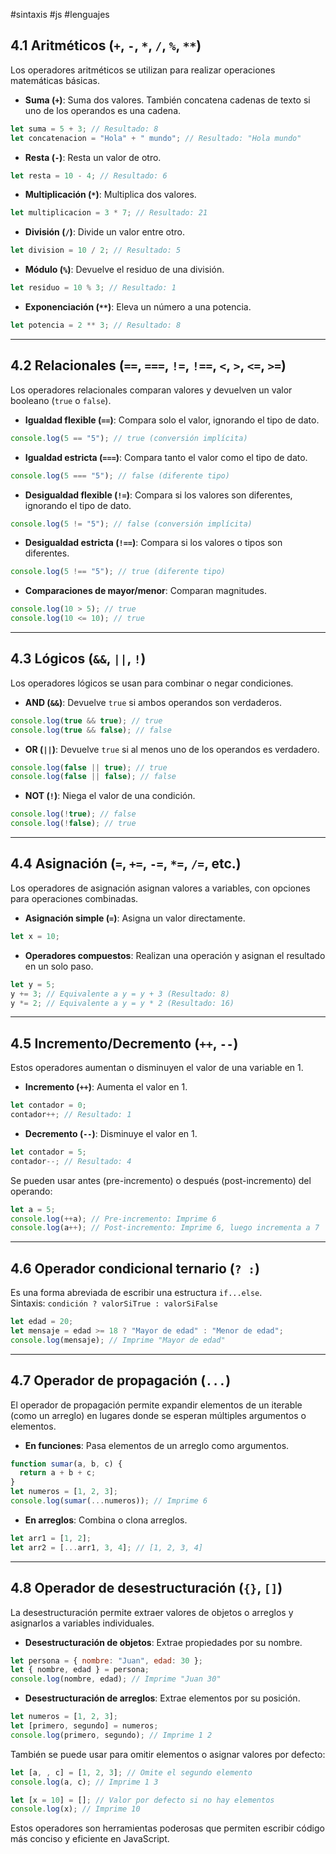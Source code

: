 #sintaxis #js #lenguajes 

## 4.1 Aritméticos (`+`, `-`, `*`, `/`, `%`, `**`)  
Los operadores aritméticos se utilizan para realizar operaciones matemáticas básicas.  

- **Suma (`+`)**: Suma dos valores. También concatena cadenas de texto si uno de los operandos es una cadena.  
```javascript
let suma = 5 + 3; // Resultado: 8
let concatenacion = "Hola" + " mundo"; // Resultado: "Hola mundo"
```  

- **Resta (`-`)**: Resta un valor de otro.  
```javascript
let resta = 10 - 4; // Resultado: 6
```  

- **Multiplicación (`*`)**: Multiplica dos valores.  
```javascript
let multiplicacion = 3 * 7; // Resultado: 21
```  

- **División (`/`)**: Divide un valor entre otro.  
```javascript
let division = 10 / 2; // Resultado: 5
```  

- **Módulo (`%`)**: Devuelve el residuo de una división.  
```javascript
let residuo = 10 % 3; // Resultado: 1
```  

- **Exponenciación (`**`)**: Eleva un número a una potencia.  
```javascript
let potencia = 2 ** 3; // Resultado: 8
```  

---

## 4.2 Relacionales (`==`, `===`, `!=`, `!==`, `<`, `>`, `<=`, `>=`)  
Los operadores relacionales comparan valores y devuelven un valor booleano (`true` o `false`).  

- **Igualdad flexible (`==`)**: Compara solo el valor, ignorando el tipo de dato.  
```javascript
console.log(5 == "5"); // true (conversión implícita)
```  

- **Igualdad estricta (`===`)**: Compara tanto el valor como el tipo de dato.  
```javascript
console.log(5 === "5"); // false (diferente tipo)
```  

- **Desigualdad flexible (`!=`)**: Compara si los valores son diferentes, ignorando el tipo de dato.  
```javascript
console.log(5 != "5"); // false (conversión implícita)
```  

- **Desigualdad estricta (`!==`)**: Compara si los valores o tipos son diferentes.  
```javascript
console.log(5 !== "5"); // true (diferente tipo)
```  

- **Comparaciones de mayor/menor**: Comparan magnitudes.  
```javascript
console.log(10 > 5); // true
console.log(10 <= 10); // true
```  

---

## 4.3 Lógicos (`&&`, `||`, `!`)  
Los operadores lógicos se usan para combinar o negar condiciones.  

- **AND (`&&`)**: Devuelve `true` si ambos operandos son verdaderos.  
```javascript
console.log(true && true); // true
console.log(true && false); // false
```  

- **OR (`||`)**: Devuelve `true` si al menos uno de los operandos es verdadero.  
```javascript
console.log(false || true); // true
console.log(false || false); // false
```  

- **NOT (`!`)**: Niega el valor de una condición.  
```javascript
console.log(!true); // false
console.log(!false); // true
```  

---

## 4.4 Asignación (`=`, `+=`, `-=`, `*=`, `/=`, etc.)  
Los operadores de asignación asignan valores a variables, con opciones para operaciones combinadas.  

- **Asignación simple (`=`)**: Asigna un valor directamente.  
```javascript
let x = 10;
```  

- **Operadores compuestos**: Realizan una operación y asignan el resultado en un solo paso.  
```javascript
let y = 5;
y += 3; // Equivalente a y = y + 3 (Resultado: 8)
y *= 2; // Equivalente a y = y * 2 (Resultado: 16)
```  

---

## 4.5 Incremento/Decremento (`++`, `--`)  
Estos operadores aumentan o disminuyen el valor de una variable en 1.  

- **Incremento (`++`)**: Aumenta el valor en 1.  
```javascript
let contador = 0;
contador++; // Resultado: 1
```  

- **Decremento (`--`)**: Disminuye el valor en 1.  
```javascript
let contador = 5;
contador--; // Resultado: 4
```  

Se pueden usar antes (pre-incremento) o después (post-incremento) del operando:  
```javascript
let a = 5;
console.log(++a); // Pre-incremento: Imprime 6
console.log(a++); // Post-incremento: Imprime 6, luego incrementa a 7
```  

---

## 4.6 Operador condicional ternario (`? :`)  
Es una forma abreviada de escribir una estructura `if...else`.  
Sintaxis: `condición ? valorSiTrue : valorSiFalse`  
```javascript
let edad = 20;
let mensaje = edad >= 18 ? "Mayor de edad" : "Menor de edad";
console.log(mensaje); // Imprime "Mayor de edad"
```  

---

## 4.7 Operador de propagación (`...`)  
El operador de propagación permite expandir elementos de un iterable (como un arreglo) en lugares donde se esperan múltiples argumentos o elementos.  

- **En funciones**: Pasa elementos de un arreglo como argumentos.  
```javascript
function sumar(a, b, c) {
  return a + b + c;
}
let numeros = [1, 2, 3];
console.log(sumar(...numeros)); // Imprime 6
```  

- **En arreglos**: Combina o clona arreglos.  
```javascript
let arr1 = [1, 2];
let arr2 = [...arr1, 3, 4]; // [1, 2, 3, 4]
```  

---

## 4.8 Operador de desestructuración (`{}`, `[]`)  
La desestructuración permite extraer valores de objetos o arreglos y asignarlos a variables individuales.  

- **Desestructuración de objetos**: Extrae propiedades por su nombre.  
```javascript
let persona = { nombre: "Juan", edad: 30 };
let { nombre, edad } = persona;
console.log(nombre, edad); // Imprime "Juan 30"
```  

- **Desestructuración de arreglos**: Extrae elementos por su posición.  
```javascript
let numeros = [1, 2, 3];
let [primero, segundo] = numeros;
console.log(primero, segundo); // Imprime 1 2
```  

También se puede usar para omitir elementos o asignar valores por defecto:  
```javascript
let [a, , c] = [1, 2, 3]; // Omite el segundo elemento
console.log(a, c); // Imprime 1 3

let [x = 10] = []; // Valor por defecto si no hay elementos
console.log(x); // Imprime 10
```  

Estos operadores son herramientas poderosas que permiten escribir código más conciso y eficiente en JavaScript.